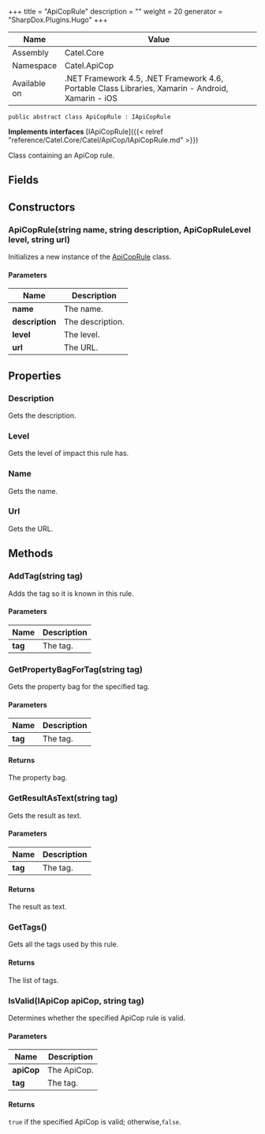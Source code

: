 

+++
title = "ApiCopRule" 
description = ""
weight = 20
generator = "SharpDox.Plugins.Hugo"
+++

Name|Value
---|---
Assembly|Catel.Core
Namespace|Catel.ApiCop
Available on|.NET Framework 4.5, .NET Framework 4.6, Portable Class Libraries, Xamarin - Android, Xamarin - iOS

```
public abstract class ApiCopRule : IApiCopRule
```

**Implements interfaces**
[IApiCopRule]({{< relref "reference/Catel.Core/Catel/ApiCop/IApiCopRule.md" >}})

Class containing an ApiCop rule.

## Fields

## Constructors

### ApiCopRule(string name, string description, ApiCopRuleLevel level, string url)

Initializes a new instance of the [ApiCopRule](#) class.

#### Parameters

Name|Description
---|---
**name**|The name.
**description**|The description.
**level**|The level.
**url**|The URL.

## Properties

### Description

Gets the description.

### Level

Gets the level of impact this rule has.

### Name

Gets the name.

### Url

Gets the URL.

## Methods

### AddTag(string tag)

Adds the tag so it is known in this rule.

#### Parameters

Name|Description
---|---
**tag**|The tag.

### GetPropertyBagForTag(string tag)

Gets the property bag for the specified tag.

#### Parameters

Name|Description
---|---
**tag**|The tag.

#### Returns

The property bag.

### GetResultAsText(string tag)

Gets the result as text.

#### Parameters

Name|Description
---|---
**tag**|The tag.

#### Returns

The result as text.

### GetTags()

Gets all the tags used by this rule.

#### Returns

The list of tags.

### IsValid(IApiCop apiCop, string tag)

Determines whether the specified ApiCop rule is valid.

#### Parameters

Name|Description
---|---
**apiCop**|The ApiCop.
**tag**|The tag.

#### Returns

`true` if the specified ApiCop is valid; otherwise,`false`.

